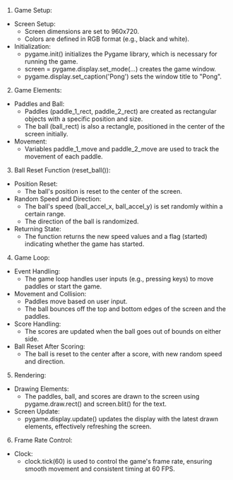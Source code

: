 1. Game Setup:
- Screen Setup:
  - Screen dimensions are set to 960x720.
  - Colors are defined in RGB format (e.g., black and white).
- Initialization:
  - pygame.init() initializes the Pygame library, which is necessary for running the game.
  - screen = pygame.display.set_mode(...) creates the game window.
  - pygame.display.set_caption('Pong') sets the window title to "Pong".

2. Game Elements:
- Paddles and Ball:
  - Paddles (paddle_1_rect, paddle_2_rect) are created as rectangular objects with a specific position and size.
  - The ball (ball_rect) is also a rectangle, positioned in the center of the screen initially.
- Movement:
  - Variables paddle_1_move and paddle_2_move are used to track the movement of each paddle.

3. Ball Reset Function (reset_ball()):
- Position Reset:
  - The ball's position is reset to the center of the screen.
- Random Speed and Direction:
  - The ball's speed (ball_accel_x, ball_accel_y) is set randomly within a certain range.
  - The direction of the ball is randomized.
- Returning State:
  - The function returns the new speed values and a flag (started) indicating whether the game has started.

4. Game Loop:
- Event Handling:
  - The game loop handles user inputs (e.g., pressing keys) to move paddles or start the game.
- Movement and Collision:
  - Paddles move based on user input.
  - The ball bounces off the top and bottom edges of the screen and the paddles.
- Score Handling:
  - The scores are updated when the ball goes out of bounds on either side.
- Ball Reset After Scoring:
  - The ball is reset to the center after a score, with new random speed and direction.

5. Rendering:
- Drawing Elements:
  - The paddles, ball, and scores are drawn to the screen using pygame.draw.rect() and screen.blit() for the text.
- Screen Update:
  - pygame.display.update() updates the display with the latest drawn elements, effectively refreshing the screen.
  
6. Frame Rate Control:
- Clock:
  - clock.tick(60) is used to control the game's frame rate, ensuring smooth movement and consistent timing at 60 FPS.